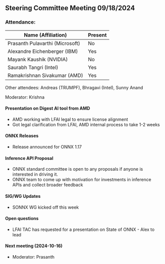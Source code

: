## Steering Committee Meeting 09/18/2024

### Attendance:

| Name (Affiliation)              | Present  |
| ------------------------------- | -------- |
| Prasanth Pulavarthi (Microsoft) | No |
| Alexandre Eichenberger (IBM)    | Yes |
| Mayank Kaushik (NVIDIA)         | No  |
| Saurabh Tangri (Intel)          | Yes |
| Ramakrishnan Sivakumar (AMD)    | Yes  |

Other attendees: Andreas (TRUMPF),  Bhragavi (Intel), Sunny Anand

Moderator: Krishna

#### Presentation on Digest AI tool from AMD
  - AMD working with LFAI legal to ensure license alignment
  - Got legal clarification from LFAI, AMD internal process to take 1-2 weeks

#### ONNX Releases
  - Release announced for ONNX 1.17 

#### Inference API Proposal
  - ONNX standard committee is open to any proposals if anyone is interested in driving it.  
  - ONNX team to come up with motivation for investments in inference APIs and collect broader feedback

#### SIG/WG Updates
  - SONNX WG kicked off this week

#### Open questions
- LFAI TAC has requested for a presentation on State of ONNX - Alex to lead
 
#### Next meeting (2024-10-16)
 - Moderator: Prasanth
